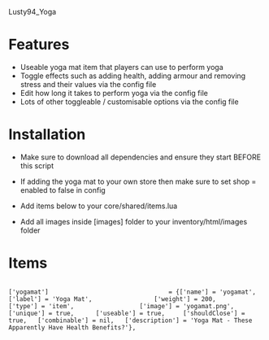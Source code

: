 Lusty94_Yoga

# Features
- Useable yoga mat item that players can use to perform yoga
- Toggle effects such as adding health, adding armour and removing stress and their values via the config file
- Edit how long it takes to perform yoga via the config file
- Lots of other toggleable / customisable options via the config file


# Installation

- Make sure to download all dependencies and ensure they start BEFORE this script

- If adding the yoga mat to your own store then make sure to set shop = enabled to false in config

- Add items below to your core/shared/items.lua

- Add all images inside [images] folder to your inventory/html/images folder




# Items
```

['yogamat'] 			                    = {['name'] = 'yogamat', 			 	  	  	    ['label'] = 'Yoga Mat', 		        ['weight'] = 200, 		['type'] = 'item', 					['image'] = 'yogamat.png', 				    ['unique'] = true, 	    ['useable'] = true, 	['shouldClose'] = true,   ['combinable'] = nil,   ['description'] = 'Yoga Mat - These Apparently Have Health Benefits?'},

```
